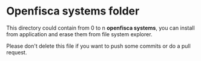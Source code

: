 # Openfisca systems folder
This directory could contain from 0 to n **openfisca systems**, you can install from application and erase them from file system explorer.

Please don't delete this file if you want to push some commits or do a pull request.
